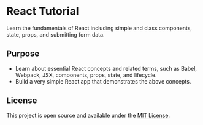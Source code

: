 # React Tutorial

Learn the fundamentals of React including simple and class components, state, props, and submitting form data.

## Purpose

- Learn about essential React concepts and related terms, such as Babel, Webpack, JSX, components, props, state, and lifecycle.
- Build a very simple React app that demonstrates the above concepts.

## License

This project is open source and available under the [MIT License](LICENSE).
